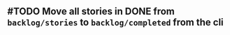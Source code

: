## #TODO Move all stories in DONE from `backlog/stories` to `backlog/completed` from the cli
<!--
#story
created:2023-10-04T23:18:31.118Z
task-id:qFDWF
story-id:Move-all-stories-in-DONE-from-`backlogstories`-to-`backlogcompleted`-from-the-cli order:9.166666666666668
-->